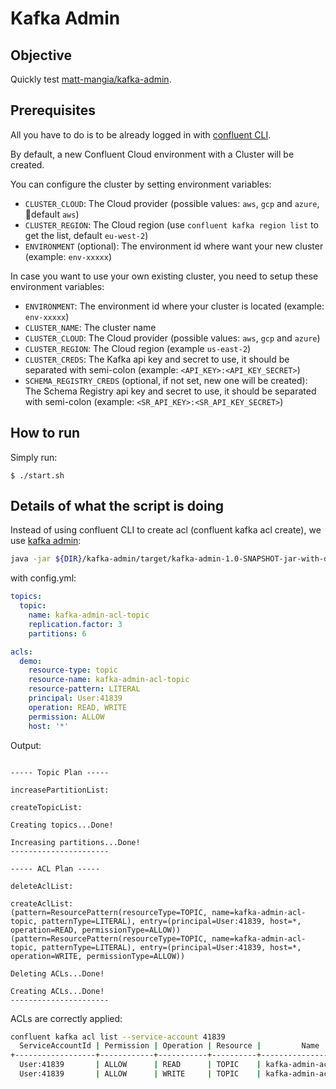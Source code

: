 # Kafka Admin

## Objective

Quickly test [matt-mangia/kafka-admin](https://github.com/matt-mangia/kafka-admin).

## Prerequisites

All you have to do is to be already logged in with [confluent CLI](https://docs.confluent.io/confluent-cli/current/overview.html#confluent-cli-overview).

By default, a new Confluent Cloud environment with a Cluster will be created.

You can configure the cluster by setting environment variables:

* `CLUSTER_CLOUD`: The Cloud provider (possible values: `aws`, `gcp` and `azure`, default `aws`)
* `CLUSTER_REGION`: The Cloud region (use `confluent kafka region list` to get the list, default `eu-west-2`)
* `ENVIRONMENT` (optional): The environment id where want your new cluster (example: `env-xxxxx`) 

In case you want to use your own existing cluster, you need to setup these environment variables:

* `ENVIRONMENT`: The environment id where your cluster is located (example: `env-xxxxx`) 
* `CLUSTER_NAME`: The cluster name
* `CLUSTER_CLOUD`: The Cloud provider (possible values: `aws`, `gcp` and `azure`)
* `CLUSTER_REGION`: The Cloud region (example `us-east-2`)
* `CLUSTER_CREDS`: The Kafka api key and secret to use, it should be separated with semi-colon (example: `<API_KEY>:<API_KEY_SECRET>`)
* `SCHEMA_REGISTRY_CREDS` (optional, if not set, new one will be created): The Schema Registry api key and secret to use, it should be separated with semi-colon (example: `<SR_API_KEY>:<SR_API_KEY_SECRET>`)
## How to run

Simply run:

```
$ ./start.sh
```

## Details of what the script is doing

Instead of using confluent CLI to create acl (confluent kafka acl create), we use [kafka admin](https://github.com/matt-mangia/kafka-admin):

```bash
java -jar ${DIR}/kafka-admin/target/kafka-admin-1.0-SNAPSHOT-jar-with-dependencies.jar -properties ${DIR}/kafka-admin.properties -config ${DIR}/config.yml -execute
```

with config.yml:

```yml
topics:
  topic:
    name: kafka-admin-acl-topic
    replication.factor: 3
    partitions: 6

acls:
  demo:
    resource-type: topic
    resource-name: kafka-admin-acl-topic
    resource-pattern: LITERAL
    principal: User:41839
    operation: READ, WRITE
    permission: ALLOW
    host: '*'
```

Output:

```

----- Topic Plan -----

increasePartitionList:

createTopicList:

Creating topics...Done!

Increasing partitions...Done!
----------------------

----- ACL Plan -----

deleteAclList:

createAclList:
(pattern=ResourcePattern(resourceType=TOPIC, name=kafka-admin-acl-topic, patternType=LITERAL), entry=(principal=User:41839, host=*, operation=READ, permissionType=ALLOW))
(pattern=ResourcePattern(resourceType=TOPIC, name=kafka-admin-acl-topic, patternType=LITERAL), entry=(principal=User:41839, host=*, operation=WRITE, permissionType=ALLOW))

Deleting ACLs...Done!

Creating ACLs...Done!
----------------------
```

ACLs are correctly applied:

```bash
confluent kafka acl list --service-account 41839
  ServiceAccountId | Permission | Operation | Resource |         Name          |  Type
+------------------+------------+-----------+----------+-----------------------+---------+
  User:41839       | ALLOW      | READ      | TOPIC    | kafka-admin-acl-topic | LITERAL
  User:41839       | ALLOW      | WRITE     | TOPIC    | kafka-admin-acl-topic | LITERAL
```

